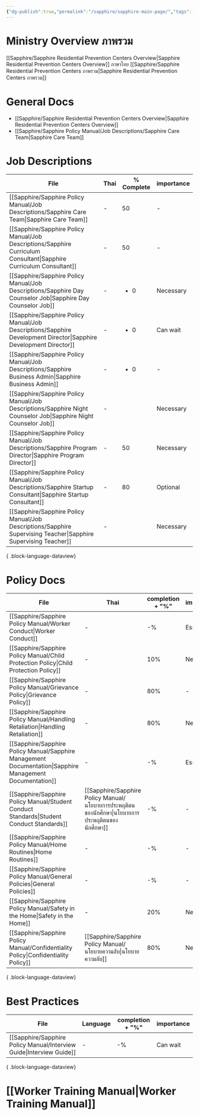 ```yaml
---
{"dg-publish":true,"permalink":"/sapphire/sapphire-main-page/","tags":["gardenEntry"]}
---
```


# Ministry Overview ภาพรวม
[[Sapphire/Sapphire Residential Prevention Centers Overview\|Sapphire Residential Prevention Centers Overview]]
ภาษาไทย [[Sapphire/Sapphire Residential Prevention Centers ภาพรวม\|Sapphire Residential Prevention Centers ภาพรวม]]

# General Docs
- [[Sapphire/Sapphire Residential Prevention Centers Overview\|Sapphire Residential Prevention Centers Overview]]
- [[Sapphire/Sapphire Policy Manual/Job Descriptions/Sapphire Care Team\|Sapphire Care Team]]

# Job Descriptions
| File                                                                                                                   | Thai | % Complete          | importance |
| ---------------------------------------------------------------------------------------------------------------------- | ---- | ------------------- | ---------- |
| [[Sapphire/Sapphire Policy Manual/Job Descriptions/Sapphire Care Team\|Sapphire Care Team]]                         | \-   | 50                  | \-         |
| [[Sapphire/Sapphire Policy Manual/Job Descriptions/Sapphire Curriculum Consultant\|Sapphire Curriculum Consultant]] | \-   | 50                  | \-         |
| [[Sapphire/Sapphire Policy Manual/Job Descriptions/Sapphire Day Counselor Job\|Sapphire Day Counselor Job]]         | \-   | <ul><li>0</li></ul> | Necessary  |
| [[Sapphire/Sapphire Policy Manual/Job Descriptions/Sapphire Development Director\|Sapphire Development Director]]   | \-   | <ul><li>0</li></ul> | Can wait   |
| [[Sapphire/Sapphire Policy Manual/Job Descriptions/Sapphire Business Admin\|Sapphire Business Admin]]               | \-   | <ul><li>0</li></ul> | \-         |
| [[Sapphire/Sapphire Policy Manual/Job Descriptions/Sapphire Night Counselor Job\|Sapphire Night Counselor Job]]     | \-   | <ul></ul>           | Necessary  |
| [[Sapphire/Sapphire Policy Manual/Job Descriptions/Sapphire Program Director\|Sapphire Program Director]]           | \-   | 50                  | Necessary  |
| [[Sapphire/Sapphire Policy Manual/Job Descriptions/Sapphire Startup Consultant\|Sapphire Startup Consultant]]       | \-   | 80                  | Optional   |
| [[Sapphire/Sapphire Policy Manual/Job Descriptions/Sapphire Supervising Teacher\|Sapphire Supervising Teacher]]     | \-   | <ul></ul>           | Necessary  |

{ .block-language-dataview}

# Policy Docs
| File                                                                                                        | Thai                                                                                                | completion + "%" | importance |
| ----------------------------------------------------------------------------------------------------------- | --------------------------------------------------------------------------------------------------- | ---------------- | ---------- |
| [[Sapphire/Sapphire Policy Manual/Worker Conduct\|Worker Conduct]]                                       | \-                                                                                                  | \-%              | Essential  |
| [[Sapphire/Sapphire Policy Manual/Child Protection Policy\|Child Protection Policy]]                     | \-                                                                                                  | 10%              | Necessary  |
| [[Sapphire/Sapphire Policy Manual/Grievance Policy\|Grievance Policy]]                                   | \-                                                                                                  | 80%              | \-         |
| [[Sapphire/Sapphire Policy Manual/Handling Retaliation\|Handling Retaliation]]                           | \-                                                                                                  | 80%              | Necessary  |
| [[Sapphire/Sapphire Policy Manual/Sapphire Management Documentation\|Sapphire Management Documentation]] | \-                                                                                                  | \-%              | Essential  |
| [[Sapphire/Sapphire Policy Manual/Student Conduct Standards\|Student Conduct Standards]]                 | [[Sapphire/Sapphire Policy Manual/นโยบายการประพฤติตนของนักศึกษา\|นโยบายการประพฤติตนของนักศึกษา]] | \-%              | \-         |
| [[Sapphire/Sapphire Policy Manual/Home Routines\|Home Routines]]                                         | \-                                                                                                  | \-%              | \-         |
| [[Sapphire/Sapphire Policy Manual/General Policies\|General Policies]]                                   | \-                                                                                                  | \-%              | \-         |
| [[Sapphire/Sapphire Policy Manual/Safety in the Home\|Safety in the Home]]                               | \-                                                                                                  | 20%              | Necessary  |
| [[Sapphire/Sapphire Policy Manual/Confidentiality Policy\|Confidentiality Policy]]                       | [[Sapphire/Sapphire Policy Manual/นโยบายความลับ\|นโยบายความลับ]]                                 | 80%              | Necessary  |

{ .block-language-dataview}


# Best Practices

| File                                                                    | Language | completion + "%" | importance |
| ----------------------------------------------------------------------- | -------- | ---------------- | ---------- |
| [[Sapphire/Sapphire Policy Manual/Interview Guide\|Interview Guide]] | \-       | \-%              | Can wait   |

{ .block-language-dataview}


# [[Worker Training Manual\|Worker Training Manual]]
